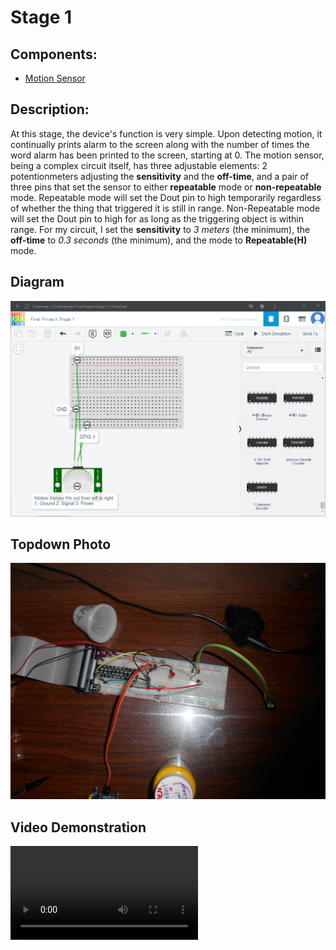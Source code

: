# Stage 1
## Components:
- [Motion Sensor](https://www.componentsinfo.com/hc-sr501-module-pinout-datasheet/)

## Description:
At this stage, the device's function is very simple. Upon detecting motion, it continually prints alarm to the screen along with the number of times the word alarm has been printed to the screen, starting at 0. The motion sensor, being a complex circuit itself, has three adjustable elements: 2 potentionmeters adjusting the **sensitivity** and the **off-time**, and a pair of three pins that set the sensor to either **repeatable** mode or **non-repeatable** mode. Repeatable mode will set the Dout pin to high temporarily regardless of whether the thing that triggered it is still in range.  Non-Repeatable mode will set the Dout pin to high for as long as the triggering object is within range. For my circuit, I set the **sensitivity** to *3 meters* (the minimum), the **off-time** to *0.3 seconds* (the minimum), and the mode to **Repeatable(H)** mode.
## Diagram
![Circuit Diagram](CircuitDiagrams/CIS-220-Fundamentals-of-Unix-Final-Project-Stage-1.png)
## Topdown Photo
![Top Down Photo](TopDownPhotos/CIS-220-Final-Project-Stage-1-Top-Down-Photo.JPG)
## Video Demonstration
![Video Demonstration](VideoDemonstrations/CIS-220-Final-Project-Stage-1.mp4)